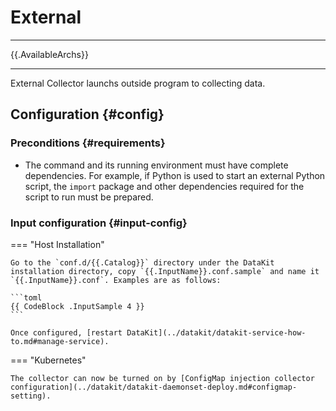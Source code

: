 
# External
---

{{.AvailableArchs}}

---

External Collector launchs outside program to collecting data.

## Configuration {#config}

### Preconditions {#requirements}

- The command and its running environment must have complete dependencies. For example, if Python is used to start an external Python script, the `import` package and other dependencies required for the script to run must be prepared.

### Input configuration {#input-config}

=== "Host Installation"

    Go to the `conf.d/{{.Catalog}}` directory under the DataKit installation directory, copy `{{.InputName}}.conf.sample` and name it `{{.InputName}}.conf`. Examples are as follows:

    ```toml
    {{ CodeBlock .InputSample 4 }}
    ```
    
    Once configured, [restart DataKit](../datakit/datakit-service-how-to.md#manage-service).

=== "Kubernetes"

    The collector can now be turned on by [ConfigMap injection collector configuration](../datakit/datakit-daemonset-deploy.md#configmap-setting).
